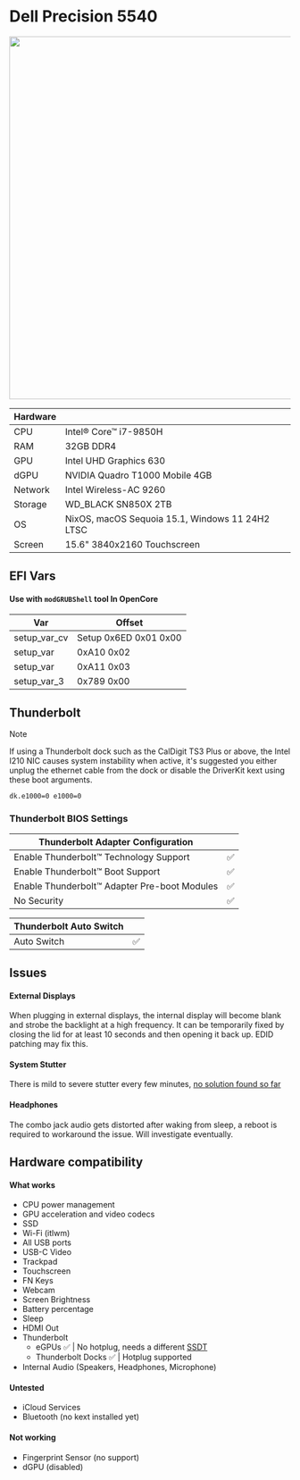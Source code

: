 # Dell Precision 5540
<img src="https://i.imgur.com/Uql3mVu.png" width="650">

| Hardware  | |
| ------------- | ------------- |
| CPU  | Intel® Core™ i7-9850H |
| RAM  | 32GB DDR4 |
| GPU  | Intel UHD Graphics 630  |
| dGPU  | NVIDIA Quadro T1000 Mobile 4GB  |
| Network  | Intel Wireless-AC 9260  |
| Storage  | WD_BLACK SN850X 2TB |
| OS  | NixOS, macOS Sequoia 15.1, Windows 11 24H2 LTSC |
| Screen  | 15.6" 3840x2160 Touchscreen  | 

## EFI Vars
#### Use with `modGRUBShell` tool In OpenCore
|  Var | Offset |
| ------------- | ------------- |
| setup_var_cv | Setup 0x6ED 0x01 0x00 |
| setup_var | 0xA10 0x02 |
| setup_var | 0xA11 0x03 |
| setup_var_3 | 0x789 0x00 |

## Thunderbolt
> [!NOTE]  
> If using a Thunderbolt dock such as the CalDigit TS3 Plus or above, the Intel I210 NIC causes system instability when active, it's suggested you either unplug the ethernet cable from the dock or disable the DriverKit kext using these boot arguments.
> 
> `dk.e1000=0 e1000=0`


### Thunderbolt BIOS Settings
|  Thunderbolt Adapter Configuration ||
| ------------- | ------------- |
| Enable Thunderbolt™ Technology Support | ✅ |
| Enable Thunderbolt™ Boot Support | ✅ |
| Enable Thunderbolt™ Adapter Pre-boot Modules | ✅ |
| No Security | ✅ |

|  Thunderbolt Auto Switch ||
| ------------- | ------------- |
| Auto Switch | ✅ |

## Issues
#### External Displays
When plugging in external displays, the internal display will become blank and strobe the backlight at a high frequency. It can be temporarily fixed by closing the lid for at least 10 seconds and then opening it back up. EDID patching may fix this.

#### System Stutter
There is mild to severe stutter every few minutes, [no solution found so far](https://github.com/sambow23/Dell-Precision-5540-macOS/issues/2)

#### Headphones
The combo jack audio gets distorted after waking from sleep, a reboot is required to workaround the issue. Will investigate eventually.

## Hardware compatibility

#### What works
- CPU power management
- GPU acceleration and video codecs
- SSD
- Wi-Fi (itlwm)
- All USB ports
- USB-C Video
- Trackpad
- Touchscreen 
- FN Keys
- Webcam
- Screen Brightness
- Battery percentage
- Sleep
- HDMI Out
- Thunderbolt
  - eGPUs ✅ | No hotplug, needs a different [SSDT](https://github.com/sambow23/Dell-Precision-5540-macOS/blob/ed29189690d0f5e7b026cdae1497c871b5c75907/EFI/OC/ACPI/SSDT-TB3.aml)
  - Thunderbolt Docks ✅ | Hotplug supported
- Internal Audio (Speakers, Headphones, Microphone)

#### Untested
- iCloud Services
- Bluetooth (no kext installed yet)

#### Not working
- Fingerprint Sensor (no support)
- dGPU (disabled)
